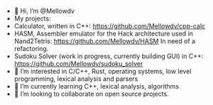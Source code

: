 - 👋 Hi, I’m @Mellowdv
- My projects:
- Calculator, written in C++: https://github.com/Mellowdv/cpp-calc
- HASM, Assembler emulator for the Hack architecture used in Nand2Tetris: https://github.com/Mellowdv/HASM
  In need of a refactoring.
- Sudoku Solver (work in progress, currently building GUI) in C++: https://github.com/Mellowdv/sudoku_solver
- 👀 I’m interested in C/C++, Rust, operating systems, low level programming, lexical analysis and parsers
- 🌱 I’m currently learning C++, lexical analysis, algorithms
- 💞️ I’m looking to collaborate on open source projects.
<!---
Mellowdv/Mellowdv is a ✨ special ✨ repository because its `README.md` (this file) appears on your GitHub profile.
You can click the Preview link to take a look at your changes.
--->
